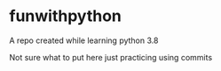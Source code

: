# funwithpython
A repo created while learning python 3.8

Not sure what to put here just practicing using commits 
